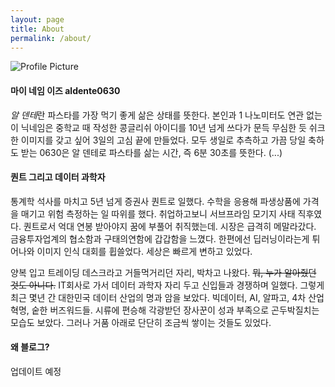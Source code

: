 ```yaml
---
layout: page
title: About
permalink: /about/
---
```


<img src="{{ site.baseurl }}/assets/profile-placeholder.jpg" title="Profile Picture" class="profile">
  
#### 마이 네임 이즈 aldente0630
  
*알 덴테*란 파스타를 가장 먹기 좋게 삶은 상태를 뜻한다. 본인과 1 나노미터도 연관 없는 이 닉네임은 중학교 때 작성한 콩글리쉬 아이디를 10년 넘게 쓰다가 문득 무심한 듯 쉬크한 이미지를 갖고 싶어 3일의 고심 끝에 만들었다. 모두 생일로 추측하고 가끔 당일 축하도 받는 0630은 알 덴테로 파스타를 삶는 시간, 즉 6분 30초를 뜻한다. (...)

#### 퀀트 그리고 데이터 과학자

통계학 석사를 마치고 5년 넘게 증권사 퀀트로 일했다. 수학을 응용해 파생상품에 가격을 매기고 위험 측정하는 일 따위를 했다. 취업하고보니 서브프라임 모기지 사태 직후였다. 퀀트로서 억대 연봉 받아야지 꿈에 부풀어 취직했는데. 시장은 급격히 메말라갔다. 금융투자업계의 협소함과 구태의연함에 갑갑함을 느꼈다. 한편에선 딥러닝이라는게 튀어나와 이미지 인식 대회를 휩쓸었다. 세상은 빠르게 변하고 있었다. 
  
양복 입고 트레이딩 데스크라고 거들먹거리던 자리, 박차고 나왔다. ~~뭐, 누가 알아줬던 것도 아니다.~~ IT회사로 가서 데이터 과학자 자리 두고 신입들과 경쟁하며 일했다. 그렇게 최근 몇년 간 대한민국 데이터 산업의 명과 암을 보았다. 빅데이터, AI, 알파고, 4차 산업 혁명, 숱한 버즈워드들. 시류에 편승해 각광받던 장사꾼이 성과 부족으로 곤두박질치는 모습도 보았다. 그러나 거품 아래로 단단히 조금씩 쌓이는 것들도 있었다.

#### 왜 블로그?

업데이트 예정
  
